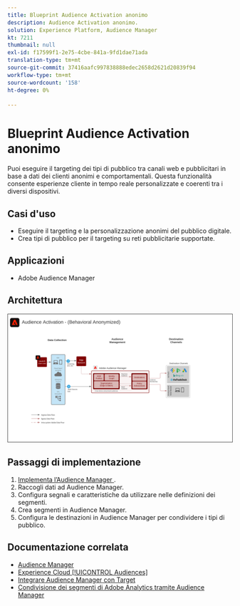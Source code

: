 ```yaml
---
title: Blueprint Audience Activation anonimo
description: Audience Activation anonimo.
solution: Experience Platform, Audience Manager
kt: 7211
thumbnail: null
exl-id: f17599f1-2e75-4cbe-841a-9fd1dae71ada
translation-type: tm+mt
source-git-commit: 37416aafc997838888edec2658d2621d20839f94
workflow-type: tm+mt
source-wordcount: '158'
ht-degree: 0%

---
```


# Blueprint Audience Activation anonimo

Puoi eseguire il targeting dei tipi di pubblico tra canali web e pubblicitari in base a dati dei clienti anonimi e comportamentali. Questa funzionalità consente esperienze cliente in tempo reale personalizzate e coerenti tra i diversi dispositivi.

## Casi d&#39;uso

* Eseguire il targeting e la personalizzazione anonimi del pubblico digitale.
* Crea tipi di pubblico per il targeting su reti pubblicitarie supportate.

## Applicazioni

* Adobe Audience Manager

## Architettura

<img src="assets/aam.svg" alt="Architettura di riferimento per la blueprint dell'Audience Activation anonimo" style="border:1px solid #4a4a4a" />

## Passaggi di implementazione

<!-- These steps should link to help. -->

1. [Implementa l’Audience Manager ](https://experienceleague.corp.adobe.com/docs/audience-manager/user-guide/implementation-integration-guides/implement-audience-manager.html?lang=en#implementation-integration-guides).
1. Raccogli dati ad Audience Manager.
1. Configura segnali e caratteristiche da utilizzare nelle definizioni dei segmenti.
1. Crea segmenti in Audience Manager.
1. Configura le destinazioni in Audience Manager per condividere i tipi di pubblico.

## Documentazione correlata

* [Audience Manager](https://experienceleague.adobe.com/docs/audience-manager.html?lang=en)
* [Experience Cloud  [!UICONTROL Audiences]](https://experienceleague.adobe.com/docs/core-services/interface/audiences/audience-library.html)
* [Integrare Audience Manager con Target](https://experienceleague.adobe.com/docs/audience-manager/user-guide/implementation-integration-guides/integration-other-solutions/aam-target-integration.html)
* [Condivisione dei segmenti di Adobe Analytics tramite Audience Manager](https://experienceleague.adobe.com/docs/analytics/components/segmentation/segmentation-workflow/seg-publish.html)
